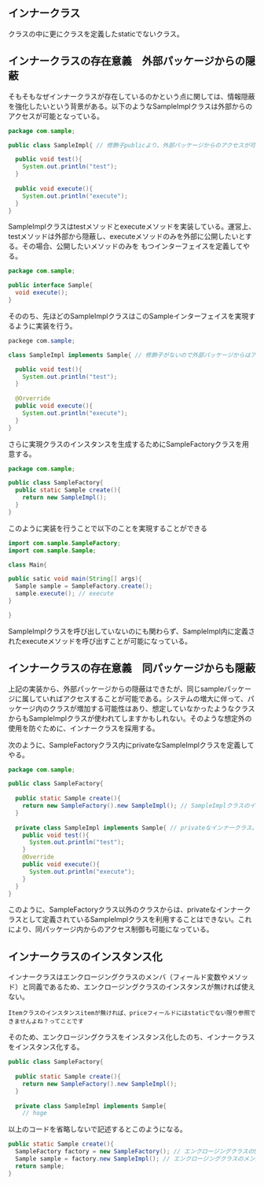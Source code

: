 ## インナークラス

クラスの中に更にクラスを定義したstaticでないクラス。

## インナークラスの存在意義　外部パッケージからの隠蔽

そもそもなぜインナークラスが存在しているのかという点に関しては、情報隠蔽を強化したいという背景がある。以下のようなSampleImplクラスは外部からのアクセスが可能となっている。

```Java
package com.sample;

public class SampleImpl{ // 修飾子publicより、外部パッケージからのアクセスが可能

  public void test(){
    System.out.println("test");
  }
  
  public void execute(){
    System.out.println("execute");
  }
}
```

SampleImplクラスはtestメソッドとexecuteメソッドを実装している。運営上、testメソッドは外部から隠蔽し、executeメソッドのみを外部に公開したいとする。その場合、公開したいメソッドのみを
もつインターフェイスを定義してやる。

```Java
package com.sample;

public interface Sample{
  void execute();
}
```

そののち、先ほどのSampleImplクラスはこのSampleインターフェイスを実現するように実装を行う。

```Java
packege com.sample;

class SampleImpl implements Sample{ // 修飾子がないので外部パッケージからはアクセス不可能

  public void test(){
    System.out.println("test");
  }
  
  @Orverride
  public void execute(){
    System.out.println("execute");
  }
}
```

さらに実現クラスのインスタンスを生成するためにSampleFactoryクラスを用意する。

```Java
package com.sample;

public class SampleFactory{
  public static Sample create(){
    return new SampleImpl();
  }
}
```

このように実装を行うことで以下のことを実現することができる

```Java
import com.sample.SampleFactory;
import com.sample.Sample;

class Main{

public satic void main(String[] args){
  Sample sample = SampleFactory.create();
  sample.execute(); // execute
}

}
```

SampleImplクラスを呼び出していないのにも関わらず、SampleImpl内に定義されたexecuteメソッドを呼び出すことが可能になっている。

## インナークラスの存在意義　同パッケージからも隠蔽

上記の実装から、外部パッケージからの隠蔽はできたが、同じsampleパッケージに属していればアクセスすることが可能である。システムの増大に伴って、パッケージ内のクラスが増加する可能性はあり、想定していなかったようなクラスからもSampleImplクラスが使われてしますかもしれない。そのような想定外の使用を防ぐために、インナークラスを採用する。

次のように、SampleFactoryクラス内にprivateなSampleImplクラスを定義してやる。

```Java
package com.sample;

public class SampleFactory{
  
  public static Sample create(){
    return new SampleFactory().new SampleImpl(); // SampleImplクラスのインスタンス化
  }
  
  private class SampleImpl implements Sample{ // privateなインナークラス。外部クラスからはアクセスできない。
    public void test(){
      System.out.println("test");
    }
    @Override
    public void execute(){
      System.out.println("execute");
    }
  }
}
```

このように、SampleFactoryクラス以外のクラスからは、privateなインナークラスとして定義されているSampleImplクラスを利用することはできない。これにより、同パッケージ内からのアクセス制御も可能になっている。

## インナークラスのインスタンス化

インナークラスはエンクロージングクラスのメンバ（フィールド変数やメソッド）と同義であるため、エンクロージングクラスのインスタンスが無ければ使えない。

`Itemクラスのインスタンスitemが無ければ、priceフィールドにはstaticでない限り参照できませんよね？ってことです`

そのため、エンクロージングクラスをインスタンス化したのち、インナークラスをインスタンス化する。

```Java
public class SampleFactory{
  
  public static Sample create(){
    return new SampleFactory().new SampleImpl();
  }
  
  private class SampleImpl implements Sample{
    // hoge
```

以上のコードを省略しないで記述するとこのようになる。

```Java
public static Sample create(){
  SampleFactory factory = new SampleFactory(); // エンクロージングクラスのSampleFactoryクラスのインスタンス化
  Sample sample = factory.new SampleImpl(); // エンクロージングクラスのメンバであるインナークラスSampleImplクラスをインスタンス化し、Sample型に格納
  return sample;
}
```

